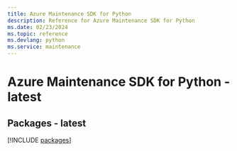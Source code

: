 ```yaml
---
title: Azure Maintenance SDK for Python
description: Reference for Azure Maintenance SDK for Python
ms.date: 02/23/2024
ms.topic: reference
ms.devlang: python
ms.service: maintenance
---
```

# Azure Maintenance SDK for Python - latest
## Packages - latest
[!INCLUDE [packages](maintenance-index.md)]